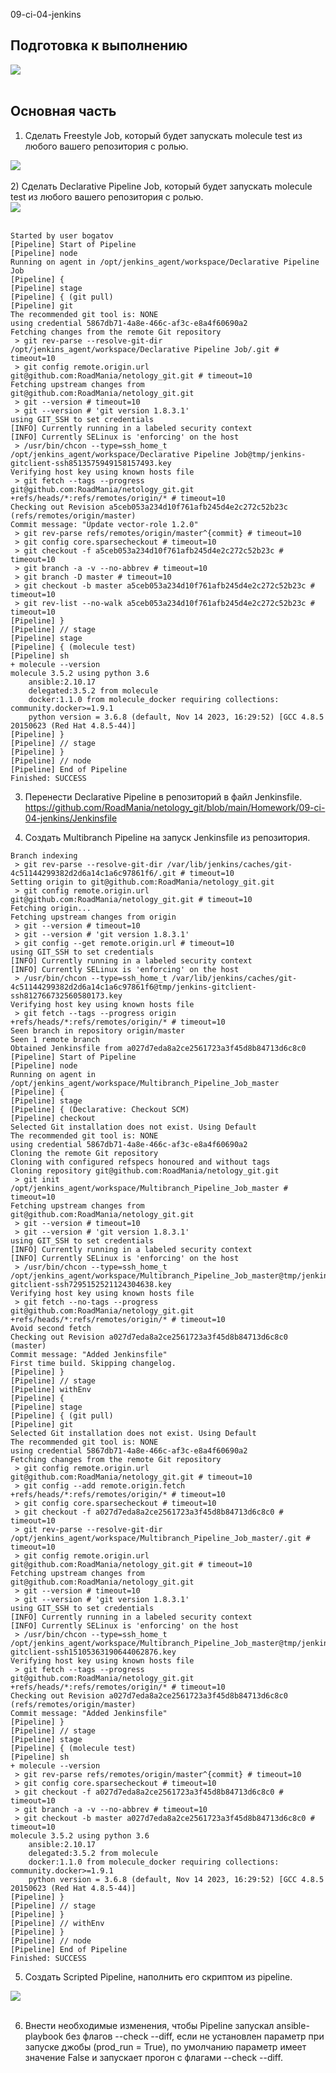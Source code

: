 09-ci-04-jenkins

## Подготовка к выполнению
<div> <img src="https://github.com/RoadMania/netology_git/blob/main/screens/cicd-jenkins1.JPG"> </div> <br>

## Основная часть
1) Сделать Freestyle Job, который будет запускать molecule test из любого вашего репозитория с ролью.
<div> <img src="https://github.com/RoadMania/netology_git/blob/main/screens/cicd-jenkins2.JPG"> </div> <br>
2) Сделать Declarative Pipeline Job, который будет запускать molecule test из любого вашего репозитория с ролью.
<div> <img src="https://github.com/RoadMania/netology_git/blob/main/screens/cicd-jenkins3.JPG"> </div> <br>

```
Started by user bogatov
[Pipeline] Start of Pipeline
[Pipeline] node
Running on agent in /opt/jenkins_agent/workspace/Declarative Pipeline Job
[Pipeline] {
[Pipeline] stage
[Pipeline] { (git pull)
[Pipeline] git
The recommended git tool is: NONE
using credential 5867db71-4a8e-466c-af3c-e8a4f60690a2
Fetching changes from the remote Git repository
 > git rev-parse --resolve-git-dir /opt/jenkins_agent/workspace/Declarative Pipeline Job/.git # timeout=10
 > git config remote.origin.url git@github.com:RoadMania/netology_git.git # timeout=10
Fetching upstream changes from git@github.com:RoadMania/netology_git.git
 > git --version # timeout=10
 > git --version # 'git version 1.8.3.1'
using GIT_SSH to set credentials 
[INFO] Currently running in a labeled security context
[INFO] Currently SELinux is 'enforcing' on the host
 > /usr/bin/chcon --type=ssh_home_t /opt/jenkins_agent/workspace/Declarative Pipeline Job@tmp/jenkins-gitclient-ssh8513575949158157493.key
Verifying host key using known hosts file
 > git fetch --tags --progress git@github.com:RoadMania/netology_git.git +refs/heads/*:refs/remotes/origin/* # timeout=10
Checking out Revision a5ceb053a234d10f761afb245d4e2c272c52b23c (refs/remotes/origin/master)
Commit message: "Update vector-role 1.2.0"
 > git rev-parse refs/remotes/origin/master^{commit} # timeout=10
 > git config core.sparsecheckout # timeout=10
 > git checkout -f a5ceb053a234d10f761afb245d4e2c272c52b23c # timeout=10
 > git branch -a -v --no-abbrev # timeout=10
 > git branch -D master # timeout=10
 > git checkout -b master a5ceb053a234d10f761afb245d4e2c272c52b23c # timeout=10
 > git rev-list --no-walk a5ceb053a234d10f761afb245d4e2c272c52b23c # timeout=10
[Pipeline] }
[Pipeline] // stage
[Pipeline] stage
[Pipeline] { (molecule test)
[Pipeline] sh
+ molecule --version
molecule 3.5.2 using python 3.6 
    ansible:2.10.17
    delegated:3.5.2 from molecule
    docker:1.1.0 from molecule_docker requiring collections: community.docker>=1.9.1
    python version = 3.6.8 (default, Nov 14 2023, 16:29:52) [GCC 4.8.5 20150623 (Red Hat 4.8.5-44)]
[Pipeline] }
[Pipeline] // stage
[Pipeline] }
[Pipeline] // node
[Pipeline] End of Pipeline
Finished: SUCCESS
```

3) Перенести Declarative Pipeline в репозиторий в файл Jenkinsfile. <br>
https://github.com/RoadMania/netology_git/blob/main/Homework/09-ci-04-jenkins/Jenkinsfile <br>

4) Создать Multibranch Pipeline на запуск Jenkinsfile из репозитория.

```
Branch indexing
 > git rev-parse --resolve-git-dir /var/lib/jenkins/caches/git-4c51144299382d2d6a14c1a6c97861f6/.git # timeout=10
Setting origin to git@github.com:RoadMania/netology_git.git
 > git config remote.origin.url git@github.com:RoadMania/netology_git.git # timeout=10
Fetching origin...
Fetching upstream changes from origin
 > git --version # timeout=10
 > git --version # 'git version 1.8.3.1'
 > git config --get remote.origin.url # timeout=10
using GIT_SSH to set credentials 
[INFO] Currently running in a labeled security context
[INFO] Currently SELinux is 'enforcing' on the host
 > /usr/bin/chcon --type=ssh_home_t /var/lib/jenkins/caches/git-4c51144299382d2d6a14c1a6c97861f6@tmp/jenkins-gitclient-ssh812766732560580173.key
Verifying host key using known hosts file
 > git fetch --tags --progress origin +refs/heads/*:refs/remotes/origin/* # timeout=10
Seen branch in repository origin/master
Seen 1 remote branch
Obtained Jenkinsfile from a027d7eda8a2ce2561723a3f45d8b84713d6c8c0
[Pipeline] Start of Pipeline
[Pipeline] node
Running on agent in /opt/jenkins_agent/workspace/Multibranch_Pipeline_Job_master
[Pipeline] {
[Pipeline] stage
[Pipeline] { (Declarative: Checkout SCM)
[Pipeline] checkout
Selected Git installation does not exist. Using Default
The recommended git tool is: NONE
using credential 5867db71-4a8e-466c-af3c-e8a4f60690a2
Cloning the remote Git repository
Cloning with configured refspecs honoured and without tags
Cloning repository git@github.com:RoadMania/netology_git.git
 > git init /opt/jenkins_agent/workspace/Multibranch_Pipeline_Job_master # timeout=10
Fetching upstream changes from git@github.com:RoadMania/netology_git.git
 > git --version # timeout=10
 > git --version # 'git version 1.8.3.1'
using GIT_SSH to set credentials 
[INFO] Currently running in a labeled security context
[INFO] Currently SELinux is 'enforcing' on the host
 > /usr/bin/chcon --type=ssh_home_t /opt/jenkins_agent/workspace/Multibranch_Pipeline_Job_master@tmp/jenkins-gitclient-ssh7295152521124304638.key
Verifying host key using known hosts file
 > git fetch --no-tags --progress git@github.com:RoadMania/netology_git.git +refs/heads/*:refs/remotes/origin/* # timeout=10
Avoid second fetch
Checking out Revision a027d7eda8a2ce2561723a3f45d8b84713d6c8c0 (master)
Commit message: "Added Jenkinsfile"
First time build. Skipping changelog.
[Pipeline] }
[Pipeline] // stage
[Pipeline] withEnv
[Pipeline] {
[Pipeline] stage
[Pipeline] { (git pull)
[Pipeline] git
Selected Git installation does not exist. Using Default
The recommended git tool is: NONE
using credential 5867db71-4a8e-466c-af3c-e8a4f60690a2
Fetching changes from the remote Git repository
 > git config remote.origin.url git@github.com:RoadMania/netology_git.git # timeout=10
 > git config --add remote.origin.fetch +refs/heads/*:refs/remotes/origin/* # timeout=10
 > git config core.sparsecheckout # timeout=10
 > git checkout -f a027d7eda8a2ce2561723a3f45d8b84713d6c8c0 # timeout=10
 > git rev-parse --resolve-git-dir /opt/jenkins_agent/workspace/Multibranch_Pipeline_Job_master/.git # timeout=10
 > git config remote.origin.url git@github.com:RoadMania/netology_git.git # timeout=10
Fetching upstream changes from git@github.com:RoadMania/netology_git.git
 > git --version # timeout=10
 > git --version # 'git version 1.8.3.1'
using GIT_SSH to set credentials 
[INFO] Currently running in a labeled security context
[INFO] Currently SELinux is 'enforcing' on the host
 > /usr/bin/chcon --type=ssh_home_t /opt/jenkins_agent/workspace/Multibranch_Pipeline_Job_master@tmp/jenkins-gitclient-ssh15105363190644062876.key
Verifying host key using known hosts file
 > git fetch --tags --progress git@github.com:RoadMania/netology_git.git +refs/heads/*:refs/remotes/origin/* # timeout=10
Checking out Revision a027d7eda8a2ce2561723a3f45d8b84713d6c8c0 (refs/remotes/origin/master)
Commit message: "Added Jenkinsfile"
[Pipeline] }
[Pipeline] // stage
[Pipeline] stage
[Pipeline] { (molecule test)
[Pipeline] sh
+ molecule --version
 > git rev-parse refs/remotes/origin/master^{commit} # timeout=10
 > git config core.sparsecheckout # timeout=10
 > git checkout -f a027d7eda8a2ce2561723a3f45d8b84713d6c8c0 # timeout=10
 > git branch -a -v --no-abbrev # timeout=10
 > git checkout -b master a027d7eda8a2ce2561723a3f45d8b84713d6c8c0 # timeout=10
molecule 3.5.2 using python 3.6 
    ansible:2.10.17
    delegated:3.5.2 from molecule
    docker:1.1.0 from molecule_docker requiring collections: community.docker>=1.9.1
    python version = 3.6.8 (default, Nov 14 2023, 16:29:52) [GCC 4.8.5 20150623 (Red Hat 4.8.5-44)]
[Pipeline] }
[Pipeline] // stage
[Pipeline] }
[Pipeline] // withEnv
[Pipeline] }
[Pipeline] // node
[Pipeline] End of Pipeline
Finished: SUCCESS
```

5) Создать Scripted Pipeline, наполнить его скриптом из pipeline.
<div> <img src="https://github.com/RoadMania/netology_git/blob/main/screens/cicd-jenkins6.JPG"> </div> <br>

6) Внести необходимые изменения, чтобы Pipeline запускал ansible-playbook без флагов --check --diff, если не установлен параметр при запуске джобы (prod_run = True), по умолчанию параметр имеет значение False и запускает прогон с флагами --check --diff.
